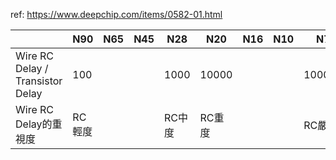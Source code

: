ref: https://www.deepchip.com/items/0582-01.html

|                                  | N90  | N65 | N45 | N28  | N20   | N16 | N10 | N7     |
| -------------------------------- | ---- | --- | --- | ---- | ----- | --- | --- | ------ |
| Wire RC Delay / Transistor Delay | 100  |     |     | 1000 | 10000 |     |     | 100000 |
| Wire RC Delay的重視度                | RC輕度 |     |     | RC中度 | RC重度  |     |     | RC嚴重   |
